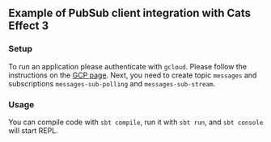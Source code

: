 ## Example of PubSub client integration with Cats Effect 3

### Setup
To run an application please authenticate with `gcloud`. Please follow the instructions on the [GCP page](https://cloud.google.com/pubsub/docs/publish-receive-messages-client-library). Next, you need to create topic `messages` and subscriptions `messages-sub-polling` and `messages-sub-stream`.


### Usage
You can compile code with `sbt compile`, run it with `sbt run`, and `sbt console` will start  REPL.
